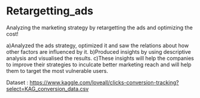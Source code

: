 # Retargetting_ads
Analyzing the marketing strategy by retargetting the ads and optimizing the cost!

a)Analyzed the ads strategy, optimized it and saw the relations about how other factors are influenced by it. 
b)Produced insights by using descriptive analysis and visualised the results. 
c)These insights will help the companies to improve their strategies to inculcate better marketing reach and will help them to target the most vulnerable users.

Dataset : https://www.kaggle.com/loveall/clicks-conversion-tracking?select=KAG_conversion_data.csv
